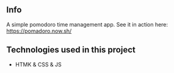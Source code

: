 ## Info

A simple pomodoro time management app. See it in action here: https://pomadoro.now.sh/

## Technologies used in this project

* HTMK & CSS & JS

